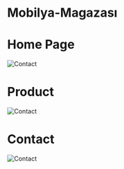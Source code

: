 # Mobilya-Magazası

# Home Page

![Contact](https://imgyukle.com/f/2022/11/11/JQk6wM.jpg)


# Product

![Contact](https://imgyukle.com/f/2022/11/11/JQk0Z8.jpg)


# Contact

![Contact](https://imgyukle.com/f/2022/11/11/JQkg1I.png)
